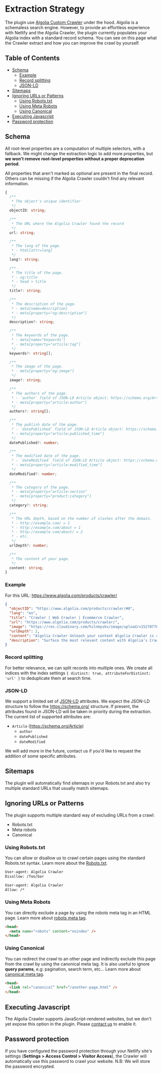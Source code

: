 # Extraction Strategy<!-- omit in toc -->

The plugin use [Algolia Custom Crawler](https://www.algolia.com/products/crawler/) under the hood.
Algolia is a schemaless search engine. However, to provide an effortless experience with Netlify and the Algolia Crawler, the plugin currently populates your Algolia index with a standard record schema.
You can see on this page what the Crawler extract and how you can improve the crawl by yourself.

## Table of Contents<!-- omit in toc -->

- [Schema](#schema)
  - [Example](#example)
  - [Record splitting](#record-splitting)
  - [JSON-LD](#json-ld)
- [Sitemaps](#sitemaps)
- [Ignoring URLs or Patterns](#ignoring-urls-or-patterns)
  - [Using Robots.txt](#using-robotstxt)
  - [Using Meta Robots](#using-meta-robots)
  - [Using Canonical](#using-canonical)
- [Executing Javascript](#executing-javascript)
- [Password protection](#password-protection)

## Schema

All root-level properties are a computation of multiple selectors, with a fallback. We might change the extraction logic to add more properties, but **we won't remove root-level properties without a proper deprecation period**.

All properties that aren't marked as optional are present in the final record. Others can be missing if the Algolia Crawler couldn't find any relevant information.

```ts
{
  /**
   * The object's unique identifier
   */
  objectID: string;

  /**
   * The URL where the Algolia Crawler found the record
   */
  url: string;

  /**
   * The lang of the page.
   * - html[attr=lang]
   */
  lang?: string;

  /**
   * The title of the page.
   * - og:title
   * - head > title
   */
  title?: string;

  /**
   * The description of the page.
   * - meta[name=description]
   * - meta[property="og:description"]
   */
  description?: string;

  /**
   * The keywords of the page.
   * - meta[name="keywords"]
   * - meta[property="article:tag"]
   */
  keywords?: string[];

  /**
   * The image of the page.
   * - meta[property="og:image"]
   */
  image?: string;

  /**
   * The authors of the page.
   * - `author` field of JSON-LD Article object: https://schema.org/Article
   * - meta[property="article:author"]
   */
  authors?: string[];

  /**
   * The publish date of the page.
   * - `datePublished` field of JSON-LD Article object: https://schema.org/Article
   * - meta[property="article:published_time"]
   */
  datePublished?: number;

  /**
   * The modified date of the page.
   * - `dateModified` field of JSON-LD Article object: https://schema.org/Article
   * - meta[property="article:modified_time"]
   */
  dateModified?: number;

  /**
   * The category of the page.
   * - meta[property="article:section"
   * - meta[property="product:category"]
   */
  category?: string;

  /**
   * The URL depth, based on the number of slashes after the domain.
   * - http://example.com/ = 1
   * - http://example.com/about = 1
   * - http://example.com/about/ = 2
   * - etc.
   */
  urlDepth?: number;

  /**
   * The content of your page.
   */
  content: string;
}
```

### Example

For this URL: <https://www.algolia.com/products/crawler/>

```json
{
  "objectID": "https://www.algolia.com/products/crawler/#0",
  "lang": "en",
  "title": "Crawler | Web Crawler | Ecommerce Crawler",
  "url": "https://www.algolia.com/products/crawler/",
  "image": "https://res.cloudinary.com/hilnmyskv/image/upload/v1527077656/Algolia_OG_image_m3xgjb.png",
  "urlDepth": 2,
  "content": "Algolia Crawler Unleash your content Algolia Crawler is a hosted and highly customizable web crawler that makes sense of any content of a website and makes it deliverable through a seamless experience Request a demo World’s leading brands use Algolia to power their Site Search and Discovery Accelerate time to value Great Site Search experiences are based on various types of content, but this content is siloed in disparate systems managed by different teams. By automatically extracting content from your websites, Algolia Crawler removes the need for building data pipelines between each of your content repository and Algolia, and avoids complex internal project management, saving time and resources. Turn web pages into structured content Tailor the crawler to make sure it accurately interprets your content. It allows your users to search and navigate news articles, job posts, FAQ answers, financial reports or any type of content your website offers, including JavaScript, PDFs and Docs, instead of generic web pages. Extract content without editing your website Extract structured content without the need to add any metatag to your website. Algolia Crawler provides an easy to use editor for your technical team, so they can define what content to extract and how to structure it, ensuring an optimal end user experience. Enrich your content to improve the experience Algolia Crawler can enrich the extracted content with business data, including Google Analytics data, to enhance the relevance of the end user experience. From using your visitor behaviors and page performance to adjust the search rankings, to attaching categories to your content to power advanced navigation, possibilities are endless. Configure the crawler to your needs Algolia Crawler gives you the options to index the parts of your websites you need, when you need it. Schedule automatic crawls at the timing of your choice Manually trigger a crawl of part or all your websites when necessary Define what parts of your websites the crawler should or should not explore, or let it explore your websites automatically Configure the crawler to explore login protected pages when necessary Rely on a Production Ready crawler Algolia Crawler comes with a complete set of tools to make sure you always fuel your site search experience with up to date and accurate content. URL Inspector Search and inspect all the crawled URLs. For each URL, check when it was last crawled, whether the crawl was successful, and the records it generated. Monitoring Get a detailed report of the errors encountered during the last crawl. Data analysis Assess the quality of the extracted data. For each type of content, the Data Analyser compares all the extracted content to identify missing data. Path Explorer Assess which paths the Crawler explores, and for each path, how many URLs were crawled, how many records were extracted, what errors happened.“We realized that search should be a core competence of the LegalZoom enterprise, and we see Algolia as a revenue generating product.” Mrinal Murari Tools team lead & senior software engineer Read the full story Additional Resources",
  "description": "Surface the most relevant content with Algolia’s Crawler. Our custom crawler makes sense of all your content and delivers an enhanced end user experience."
}
```

### Record splitting

For better relevance, we can split records into multiple ones. We create all indices with the index settings `{ distinct: true, attributeForDistinct: 'url' }` to deduplicate them at search time.

### JSON-LD

We support a limited set of [JSON-LD](https://json-ld.org/) attributes. We expect the JSON-LD structure to follow the <https://schema.org/> structure.
If present, the attributes found in JSON-LD will be taken in priority during the extraction.
The current list of supported attributes are:

- `Article` (<https://schema.org/Article>)
  - `author`
  - `datePublished`
  - `dateModified`

We will add more in the future, contact us if you'd like to request the addition of some specific attributes.

## Sitemaps

The plugin will automatically find sitemaps in your Robots.txt and also try multiple standard URLs that usually match sitemaps.

## Ignoring URLs or Patterns

The plugin supports multiple standard way of excluding URLs from a crawl:

- Robots.txt
- Meta robots
- Canonical

### Using Robots.txt

You can allow or disallow us to crawl certain pages using the standard Robots.txt syntax.
Learn more about the [Robots.txt](https://support.google.com/webmasters/answer/6062596?hl=en).

```txt
User-agent: Algolia Crawler
Disallow: /foo/bar
```

```txt
User-agent: Algolia Crawler
Allow: /*
```

### Using Meta Robots

You can directly exclude a page by using the robots meta tag in an HTML page.
Learn more about [robots meta tag](https://developers.google.com/search/reference/robots_meta_tag).

```html
<head>
  <meta name="robots" content="noindex" />
</head>
```

### Using Canonical

You can redirect the crawl to an other page and indirectly exclude this page from the crawl by using the canonical meta tag.
It is also useful to ignore **query params**, e.g: pagination, search term, etc...
Learn more about [canonical meta tag](https://support.google.com/webmasters/answer/139066?hl=en).

```html
<head>
  <link rel=“canonical” href=“/another-page.html” />
</head>
```

## Executing Javascript

The Algolia Crawler supports JavaScript-rendered websites, but we don't yet expose this option in the plugin.
Please [contact us](mailto:support@algolia.com) to enable it.

## Password protection

If you have configured the password protection through your Netlify site's settings (**Settings > Access Control > Visitor Access**), the Crawler will automatically use this password to crawl your website.
N.B: We will store the password encrypted.
